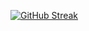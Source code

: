 
[![GitHub Streak](http://github-readme-streak-stats.herokuapp.com?user=sisyphusCoding)](https://git.io/streak-stats)

